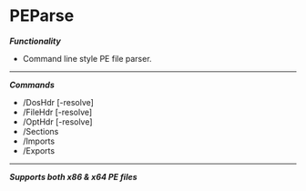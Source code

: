 # PEParse
***Functionality***
- Command line style PE file parser.
-------------------
***Commands***
- /DosHdr [-resolve]
- /FileHdr [-resolve]
- /OptHdr [-resolve]
- /Sections
- /Imports
- /Exports
-----------------
***Supports both x86 & x64 PE files***
